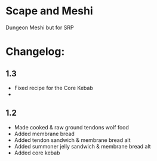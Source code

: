 # Scape and Meshi
Dungeon Meshi but for SRP

# Changelog:

## 1.3
- Fixed recipe for the Core Kebab
- 
## 1.2
- Made cooked & raw ground tendons wolf food
- Added membrane bread
- Added tendon sandwich & membrane bread alt
- Added summoner jelly sandwich & membrane bread alt
- Added core kebab

